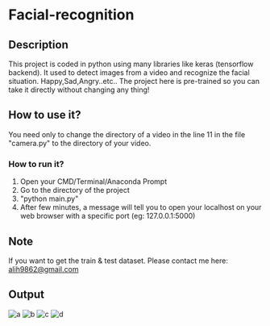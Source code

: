 # Facial-recognition

## Description
This project is coded in python using many libraries like keras (tensorflow backend). It used to detect images from a video and recognize the facial situation. Happy,Sad,Angry..etc..
The project here is pre-trained so you can take it directly without changing any thing!

## How to use it?
You need only to change the directory of a video in the line 11 in the file "camera.py" to the directory of your video.
### How to run it?
1. Open your CMD/Terminal/Anaconda Prompt
2. Go to the directory of the project
3. "python main.py"
4. After few minutes, a message will tell you to open your localhost on your web browser with a specific port (eg: 127.0.0.1:5000)

## Note
If you want to get the train & test dataset.
Please contact me here: alih9862@gmail.com

## Output
![a](https://github.com/alialhousseini/Facial-recognition/a.jpg)
![b](https://github.com/alialhousseini/Facial-recognition/b.jpg)
![c](https://github.com/alialhousseini/Facial-recognition/c.jpg)
![d](https://github.com/alialhousseini/Facial-recognition/d.jpg)
